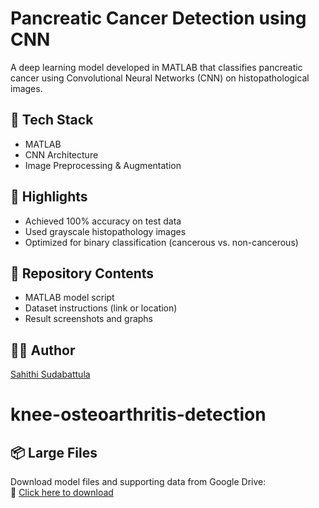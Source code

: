 # Pancreatic Cancer Detection using CNN

A deep learning model developed in MATLAB that classifies pancreatic cancer using Convolutional Neural Networks (CNN) on histopathological images.

## 🧪 Tech Stack
- MATLAB
- CNN Architecture
- Image Preprocessing & Augmentation

## 🎯 Highlights
- Achieved 100% accuracy on test data
- Used grayscale histopathology images
- Optimized for binary classification (cancerous vs. non-cancerous)

## 📁 Repository Contents
- MATLAB model script
- Dataset instructions (link or location)
- Result screenshots and graphs

## 👩‍💻 Author
[Sahithi Sudabattula](https://github.com/SahithiSudabattula)
# knee-osteoarthritis-detection
## 📦 Large Files

Download model files and supporting data from Google Drive:  
🔗 [Click here to download](https://drive.google.com/file/d/1orOlEGF5w_x_p1VyH3oEVGGHRTMgXSHA/view?usp=drive_link)
